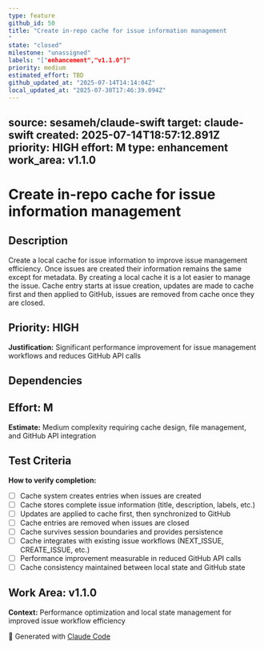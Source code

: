 ```yaml
---
type: feature
github_id: 50
title: "Create in-repo cache for issue information management"
state: "closed"
milestone: "unassigned"
labels: "["enhancement","v1.1.0"]"
priority: medium
estimated_effort: TBD
github_updated_at: "2025-07-14T14:14:04Z"
local_updated_at: "2025-07-30T17:46:39.094Z"
---
```


source: sesameh/claude-swift
target: claude-swift
created: 2025-07-14T18:57:12.891Z
priority: HIGH
effort: M
type: enhancement
work_area: v1.1.0
---

# Create in-repo cache for issue information management

## Description
Create a local cache for issue information to improve issue management efficiency. Once issues are created their information remains the same except for metadata. By creating a local cache it is a lot easier to manage the issue. Cache entry starts at issue creation, updates are made to cache first and then applied to GitHub, issues are removed from cache once they are closed.

## Priority: HIGH
**Justification:** Significant performance improvement for issue management workflows and reduces GitHub API calls

## Dependencies

## Effort: M
**Estimate:** Medium complexity requiring cache design, file management, and GitHub API integration

## Test Criteria
**How to verify completion:**
- [ ] Cache system creates entries when issues are created
- [ ] Cache stores complete issue information (title, description, labels, etc.)
- [ ] Updates are applied to cache first, then synchronized to GitHub
- [ ] Cache entries are removed when issues are closed
- [ ] Cache survives session boundaries and provides persistence
- [ ] Cache integrates with existing issue workflows (NEXT_ISSUE, CREATE_ISSUE, etc.)
- [ ] Performance improvement measurable in reduced GitHub API calls
- [ ] Cache consistency maintained between local state and GitHub state

## Work Area: v1.1.0
**Context:** Performance optimization and local state management for improved issue workflow efficiency

🤖 Generated with [Claude Code](https://claude.ai/code)
